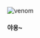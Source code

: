 
![venom](https://capsule-render.vercel.app/api?type=venom&height=200&text=Magical%20Coding%20World!&fontSize=70&color=0:8871e5,100:b678c4&stroke=b678c4)


#### 야옹~

